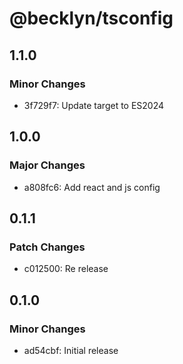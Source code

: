 # @becklyn/tsconfig

## 1.1.0

### Minor Changes

- 3f729f7: Update target to ES2024

## 1.0.0

### Major Changes

- a808fc6: Add react and js config

## 0.1.1

### Patch Changes

- c012500: Re release

## 0.1.0

### Minor Changes

- ad54cbf: Initial release
